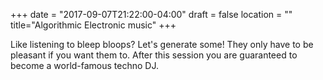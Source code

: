 +++
date = "2017-09-07T21:22:00-04:00"
draft = false
location = ""
title="Algorithmic Electronic music"
+++

Like listening to bleep bloops? Let's generate some! They only have to be pleasant if you want them to. After this session you are guaranteed to become a world-famous techno DJ.
